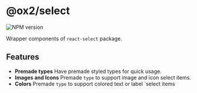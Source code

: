 # @ox2/select
![NPM version](https://img.shields.io/badge/npm-private-orange.svg?style=flat)

Wrapper components of `react-select` package.

## Features

* **Premade types** Have premade styled types for quick usage.
* **Images and Icons** Premade `type` to support image and icon select items.
* **Colors** Premade `type` to support colored text or label `select items
